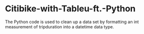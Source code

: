 # Citibike-with-Tableu-ft.-Python
The Python code is used to clean up a data set by formatting an int measurement of tripduration into a datetime data type.

